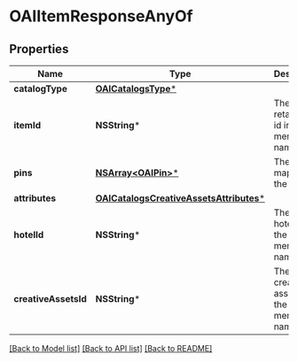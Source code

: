 # OAIItemResponseAnyOf

## Properties
Name | Type | Description | Notes
------------ | ------------- | ------------- | -------------
**catalogType** | [**OAICatalogsType***](OAICatalogsType.md) |  | 
**itemId** | **NSString*** | The catalog retail item id in the merchant namespace | [optional] 
**pins** | [**NSArray&lt;OAIPin&gt;***](OAIPin.md) | The pins mapped to the item | [optional] 
**attributes** | [**OAICatalogsCreativeAssetsAttributes***](OAICatalogsCreativeAssetsAttributes.md) |  | [optional] 
**hotelId** | **NSString*** | The catalog hotel id in the merchant namespace | [optional] 
**creativeAssetsId** | **NSString*** | The catalog creative assets id in the merchant namespace | [optional] 

[[Back to Model list]](../README.md#documentation-for-models) [[Back to API list]](../README.md#documentation-for-api-endpoints) [[Back to README]](../README.md)


